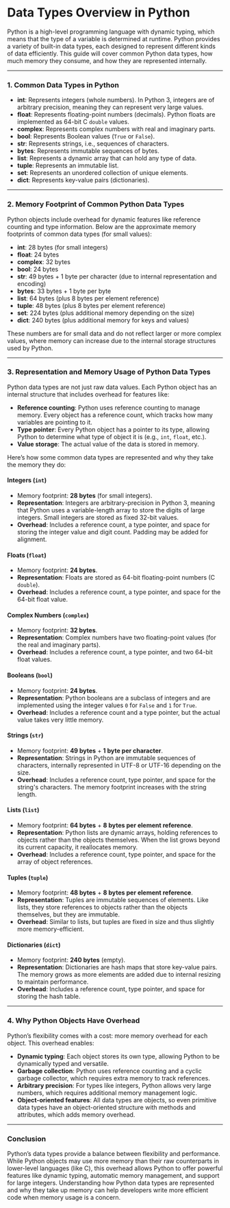 # Data Types Overview in Python

Python is a high-level programming language with dynamic typing, which means that the type of a variable is determined at runtime. Python provides a variety of built-in data types, each designed to represent different kinds of data efficiently. This guide will cover common Python data types, how much memory they consume, and how they are represented internally.

---

### 1. **Common Data Types in Python**

- **int**: Represents integers (whole numbers). In Python 3, integers are of arbitrary precision, meaning they can represent very large values.
- **float**: Represents floating-point numbers (decimals). Python floats are implemented as 64-bit C `double` values.
- **complex**: Represents complex numbers with real and imaginary parts.
- **bool**: Represents Boolean values (`True` or `False`).
- **str**: Represents strings, i.e., sequences of characters.
- **bytes**: Represents immutable sequences of bytes.
- **list**: Represents a dynamic array that can hold any type of data.
- **tuple**: Represents an immutable list.
- **set**: Represents an unordered collection of unique elements.
- **dict**: Represents key-value pairs (dictionaries).

---

### 2. **Memory Footprint of Common Python Data Types**

Python objects include overhead for dynamic features like reference counting and type information. Below are the approximate memory footprints of common data types (for small values):

- **int**: 28 bytes (for small integers)
- **float**: 24 bytes
- **complex**: 32 bytes
- **bool**: 24 bytes
- **str**: 49 bytes + 1 byte per character (due to internal representation and encoding)
- **bytes**: 33 bytes + 1 byte per byte
- **list**: 64 bytes (plus 8 bytes per element reference)
- **tuple**: 48 bytes (plus 8 bytes per element reference)
- **set**: 224 bytes (plus additional memory depending on the size)
- **dict**: 240 bytes (plus additional memory for keys and values)

These numbers are for small data and do not reflect larger or more complex values, where memory can increase due to the internal storage structures used by Python.

---

### 3. **Representation and Memory Usage of Python Data Types**

Python data types are not just raw data values. Each Python object has an internal structure that includes overhead for features like:

- **Reference counting**: Python uses reference counting to manage memory. Every object has a reference count, which tracks how many variables are pointing to it.
- **Type pointer**: Every Python object has a pointer to its type, allowing Python to determine what type of object it is (e.g., `int`, `float`, etc.).
- **Value storage**: The actual value of the data is stored in memory.

Here’s how some common data types are represented and why they take the memory they do:

#### **Integers (`int`)**

- Memory footprint: **28 bytes** (for small integers).
- **Representation**: Integers are arbitrary-precision in Python 3, meaning that Python uses a variable-length array to store the digits of large integers. Small integers are stored as fixed 32-bit values.
- **Overhead**: Includes a reference count, a type pointer, and space for storing the integer value and digit count. Padding may be added for alignment.

#### **Floats (`float`)**

- Memory footprint: **24 bytes**.
- **Representation**: Floats are stored as 64-bit floating-point numbers (C `double`).
- **Overhead**: Includes a reference count, a type pointer, and space for the 64-bit float value.

#### **Complex Numbers (`complex`)**

- Memory footprint: **32 bytes**.
- **Representation**: Complex numbers have two floating-point values (for the real and imaginary parts).
- **Overhead**: Includes a reference count, a type pointer, and two 64-bit float values.

#### **Booleans (`bool`)**

- Memory footprint: **24 bytes**.
- **Representation**: Python booleans are a subclass of integers and are implemented using the integer values `0` for `False` and `1` for `True`.
- **Overhead**: Includes a reference count and a type pointer, but the actual value takes very little memory.

#### **Strings (`str`)**

- Memory footprint: **49 bytes** + **1 byte per character**.
- **Representation**: Strings in Python are immutable sequences of characters, internally represented in UTF-8 or UTF-16 depending on the size.
- **Overhead**: Includes a reference count, type pointer, and space for the string's characters. The memory footprint increases with the string length.

#### **Lists (`list`)**

- Memory footprint: **64 bytes** + **8 bytes per element reference**.
- **Representation**: Python lists are dynamic arrays, holding references to objects rather than the objects themselves. When the list grows beyond its current capacity, it reallocates memory.
- **Overhead**: Includes a reference count, type pointer, and space for the array of object references.

#### **Tuples (`tuple`)**

- Memory footprint: **48 bytes** + **8 bytes per element reference**.
- **Representation**: Tuples are immutable sequences of elements. Like lists, they store references to objects rather than the objects themselves, but they are immutable.
- **Overhead**: Similar to lists, but tuples are fixed in size and thus slightly more memory-efficient.

#### **Dictionaries (`dict`)**

- Memory footprint: **240 bytes** (empty).
- **Representation**: Dictionaries are hash maps that store key-value pairs. The memory grows as more elements are added due to internal resizing to maintain performance.
- **Overhead**: Includes a reference count, type pointer, and space for storing the hash table.

---

### 4. **Why Python Objects Have Overhead**

Python’s flexibility comes with a cost: more memory overhead for each object. This overhead enables:

- **Dynamic typing**: Each object stores its own type, allowing Python to be dynamically typed and versatile.
- **Garbage collection**: Python uses reference counting and a cyclic garbage collector, which requires extra memory to track references.
- **Arbitrary precision**: For types like integers, Python allows very large numbers, which requires additional memory management logic.
- **Object-oriented features**: All data types are objects, so even primitive data types have an object-oriented structure with methods and attributes, which adds memory overhead.

---

### Conclusion

Python’s data types provide a balance between flexibility and performance. While Python objects may use more memory than their raw counterparts in lower-level languages (like C), this overhead allows Python to offer powerful features like dynamic typing, automatic memory management, and support for large integers. Understanding how Python data types are represented and why they take up memory can help developers write more efficient code when memory usage is a concern.
